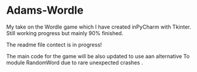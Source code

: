 # Adams-Wordle
My take on the Wordle game which I have created inPyCharm with Tkinter.
Still working progress but mainly 90% finished.


The readme file contect is in progress!

The main code for the game will be also updated to use aan alternative 
To module RandomWord due to rare unexpected crashes .

